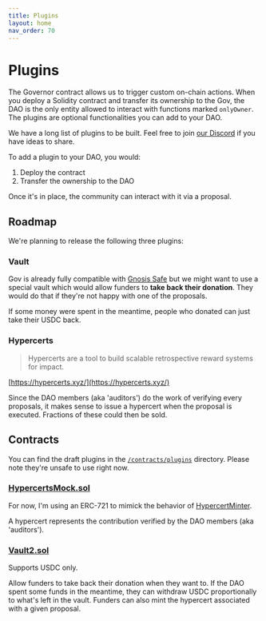 ```yaml
---
title: Plugins
layout: home
nav_order: 70
---
```


# Plugins

The Governor contract allows us to trigger custom on-chain actions. When you deploy a Solidity contract and transfer its ownership to the Gov, the DAO is the only entity allowed to interact with functions marked `onlyOwner`. The plugins are optional functionalities you can add to your DAO.

We have a long list of plugins to be built. Feel free to join [our Discord](https://discord.com/invite/uSxzJp3J76) if you have ideas to share.

To add a plugin to your DAO, you would: 

1. Deploy the contract
2. Transfer the ownership to the DAO

Once it's in place, the community can interact with it via a proposal.

## Roadmap

We're planning to release the following three plugins:

### Vault

Gov is already fully compatible with [Gnosis Safe](https://help.tally.xyz/article/42-what-is-a-gnosis-safe) but we might want to use a special vault which would allow funders to **take back their donation**. They would do that if they're not happy with one of the proposals. 

If some money were spent in the meantime, people who donated can just take their USDC back.

### Hypercerts

> Hypercerts are a tool to build scalable retrospective reward systems for impact.

[https://hypercerts.xyz/](https://hypercerts.xyz/)

Since the DAO members (aka 'auditors') do the work of verifying every proposals, it makes sense to issue a hypercert when the proposal is executed. Fractions of these could then be sold.

## Contracts

You can find the draft plugins in the [`/contracts/plugins`](https://github.com/w3hc/gov/tree/main/contracts/plugins) directory. Please note they're unsafe to use right now.

### [HypercertsMock.sol](https://github.com/w3hc/gov/blob/main/contracts/mocks/ERC1155Mock.sol)

For now, I'm using an ERC-721 to mimick the behavior of [HypercertMinter](https://goerli.etherscan.io/address/0x822f17a9a5eecfd66dbaff7946a8071c265d1d07#code).

A hypercert represents the contribution verified by the DAO members (aka 'auditors').

### [Vault2.sol](https://github.com/w3hc/gov/blob/main/contracts/plugins/Vault2.sol)

Supports USDC only.

Allow funders to take back their donation when they want to. If the DAO spent some funds in the meantime, they can withdraw USDC proportionally to what's left in the vault. Funders can also mint the hypercert associated with a given proposal.
